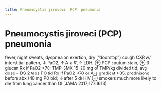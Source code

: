 ```yaml
---
title: Pneumocystis jiroveci  PCP  pneumonia
---
```

# Pneumocystis jiroveci (PCP) pneumonia

fever, night sweats, dyspnea on exertion, dry (“doorstop”) cough
CXR w/ interstitial pattern, ↓ PaO2, ↑ A-a ∇, ↑ LDH, ⊕ PCP sputum stain, ⊕ β-glucan
Rx if PaO2 >70: TMP-SMX 15–20 mg of TMP/kg divided tid, avg dose = DS 2 tabs PO tid
Rx if PaO2 <70 or A-a gradient >35: prednisone before abx (40 mg PO bid; ↓ after 5 d)
HIV ⊕ smokers much more likely to die from lung cancer than OI (JAMA 2017;177:1613)
